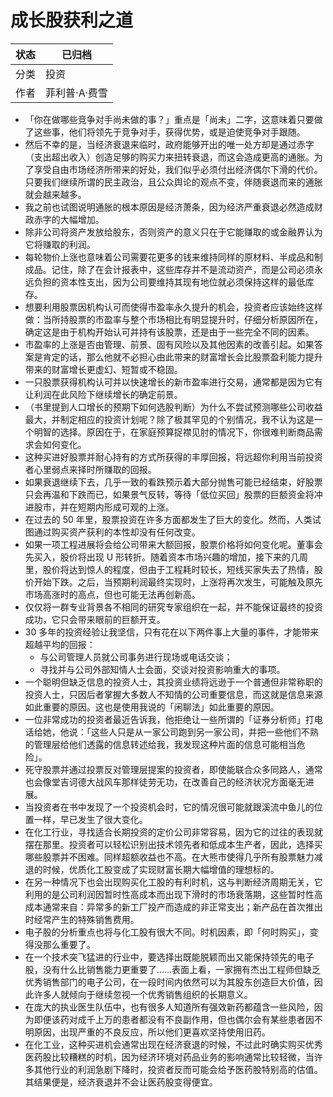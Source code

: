 # 成长股获利之道

| 状态 | 已归档      |
| -- | -------- |
| 分类 | 投资       |
| 作者 | 菲利普·A·费雪 |

- 「你在做哪些竞争对手尚未做的事？」重点是「尚未」二字，这意味着只要做了这些事，他们将领先于竞争对手，获得优势，或是迫使竞争对手跟随。
- 然后不幸的是，当经济衰退来临时，政府能够开出的唯一处方却是通过赤字（支出超出收入）创造足够的购买力来扭转衰退，而这会造成更高的通胀。为了享受自由市场经济所带来的好处，我们似乎必须付出经济偶尔下滑的代价。只要我们继续所谓的民主政治，且公众舆论的观点不变，伴随衰退而来的通胀就会越来越多。
- 我之前也试图说明通胀的根本原因是经济萧条，因为经济严重衰退必然造成财政赤字的大幅增加。
- 除非公司将资产发放给股东，否则资产的意义只在于它能赚取的或金融界认为它将赚取的利润。
- 每轮物价上涨也意味着公司需要花更多的钱来维持同样的原材料、半成品和制成品。记住，除了在会计报表中，这些库存并不是流动资产，而是公司必须永远负担的资本性支出，因为公司要维持其现有地位就必须保持这样的最低库存。
- 想要利用股票因机构认可而使得市盈率永久提升的机会，投资者应该始终这样做：当所持股票的市盈率与整个市场相比有明显提升时，仔细分析原因所在，确定这是由于机构开始认可并持有该股票，还是由于一些完全不同的因素。
- 市盈率的上涨是否由管理、前景、固有风险以及其他因素的改善引起。如果答案是肯定的话，那么他就不必担心由此带来的财富增长会比股票盈利能力提升带来的财富增长更虚幻、短暂或不稳固。
- 一只股票获得机构认可并以快速增长的新市盈率进行交易，通常都是因为它有让利润在此风险下继续增长的确定前景。
- （书里提到人口增长的预期下如何选股判断）为什么不尝试预测哪些公司收益最大，并制定相应的投资计划呢？除了极其罕见的个别情况，我不认为这是一个明智的选择。原因在于，在家庭预算捉襟见肘的情况下，你很难判断商品需求会如何变化。
- 这种买进好股票并耐心持有的方式所获得的丰厚回报，将远超你利用当前投资者心里弱点来择时所赚取的回报。
- 如果衰退继续下去，几乎一致的看跌预示着大部分抛售可能已经结束，好股票只会再温和下跌而已，如果景气反转，等待「低位买回」股票的巨额资金将冲进股市，并在短期内形成可观的上涨。
- 在过去的 50 年里，股票投资在许多方面都发生了巨大的变化。然而，人类试图通过购买资产获利的本性却没有任何改变。
- 如果一项工程进展将会给公司带来大额回报，股票价格将如何变化呢。董事会先买入，股价将出现 U 形转折。随着资本市场兴趣的增加，接下来的几周里，股价将达到惊人的程度，但由于工程耗时较长，短线买家失去了热情，股价开始下跌。之后，当预期利润最终实现时，上涨将再次发生，可能触及原先市场高涨时的高点，但也可能无法再创新高。
- 仅仅将一群专业背景各不相同的研究专家组织在一起，并不能保证最终的投资成功，它只会带来眼前的巨额开支。
- 30 多年的投资经验让我坚信，只有花在以下两件事上大量的事件，才能带来超越平均的回报：
  - 与公司管理人员就公司事务进行现场或电话交谈；
  - 寻找并与公司外部知情人士会面，交谈对投资影响重大的事项。
- 一个聪明但缺乏信息的投资人士，其投资业绩将远逊于一个普通但非常称职的投资人士，只因后者掌握大多数人不知情的公司重要信息，而这就是信息来源如此重要的原因。这也是使用我说的「闲聊法」如此重要的原因。
- 一位非常成功的投资者最近告诉我，他拒绝让一些所谓的「证券分析师」打电话给她，他说：「这些人只是从一家公司跑到另一家公司，并把一些他们不熟的管理层给他们透露的信息转述给我，我发现这种片面的信息可能相当危险」。
- 死守股票并通过投票反对管理层提案的投资者，即使能联合众多同路人，通常也会像堂吉诃德大战风车那样徒劳无功，在改善自己的经济状况方面毫无进展。
- 当投资者在书中发现了一个投资机会时，它的情况很可能就跟溪流中鱼儿的位置一样，早已发生了很大变化。
- 在化工行业，寻找适合长期投资的定价公司非常容易，因为它的过往的表现就摆在那里。投资者可以轻松识别出技术领先者和低成本生产者，因此，选择买哪些股票并不困难。同样超额收益也不高。在大熊市使得几乎所有股票魅力减退的时候，优质化工股变成了实现财富长期大幅增值的理想标的。
- 在另一种情况下也会出现购买化工股的有利时机，这与判断经济周期无关，它利用的是公司利润因暂时性高成本而出现下滑时的市场衰落期，这些暂时性高成本通常来自：异常多的新工厂投产而造成的非正常支出；新产品在首次推出时经常产生的特殊销售费用。
- 电子股的分析重点也将与化工股有很大不同。时机因素，即「何时购买」，变得没那么重要了。
- 在一个技术突飞猛进的行业中，要选择出既能脱颖而出又能保持领先的电子股，没有什么比销售能力更重要了……表面上看，一家拥有杰出工程师但缺乏优秀销售部门的电子公司，在一段时间内依然可以为其股东创造巨大价值，因此许多人就倾向于继续忽视一个优秀销售组织的长期意义。
- 在庞大的执业医生队伍中，也有很多人知道所有强效新药都蕴含一些风险，因为即便该药对成千上万的患者都没有不良副作用，但也偶尔会有某些患者因不明原因，出现严重的不良反应，所以他们更喜欢坚持使用旧药。
- 在化工业，这种买进机会通常出现在经济衰退的时候，不过此时确实购买优秀医药股比较糟糕的时机，因为经济环境对药品业务的影响通常比较轻微，当许多其他行业的利润急剧下降时，投资者反而可能会给予医药股特别高的估值。其结果便是，经济衰退并不会让医药股变得便宜。
